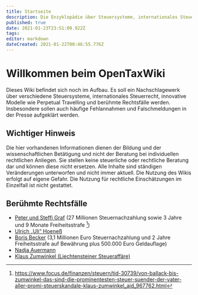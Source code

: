 ```yaml
---
title: Startseite
description: Die Enzyklopädie über Steuersysteme, internationales Steuerrecht und häufige Steuerfragen
published: true
date: 2021-01-23T23:51:09.922Z
tags: 
editor: markdown
dateCreated: 2021-01-22T00:46:55.776Z
---
```


# Willkommen beim OpenTaxWiki
Dieses Wiki befindet sich noch im Aufbau. Es soll ein Nachschlagewerk über verschiedene Steuersysteme, internationales Steuerrecht, innovative Modelle wie Perpetual Travelling und berühmte Rechtsfälle werden. Insbesondere sollen auch häufige Fehlannahmen und Falschmeldungen in der Presse aufgeklärt werden.

## Wichtiger Hinweis
Die hier vorhandenen Informationen dienen der Bildung und der wissenschaftlichen Betätigung und nicht der Beratung bei individuellen rechtlichen Anliegen. Sie stellen keine steuerliche oder rechtliche Beratung dar und können diese nicht ersetzen. Alle Inhalte sind ständigen Veränderungen unterworfen und nicht immer aktuell.
Die Nutzung des Wikis erfolgt auf eigene Gefahr. Die Nutzung für rechtliche Einschätzungen im Einzelfall ist nicht gestattet.

## Berühmte Rechtsfälle
* [Peter und Steffi Graf](/Faelle/Peter_Graf) (27 Millionen Steuernachzahlung sowie 3 Jahre und 9 Monate Freiheitsstrafe [^1]) 
* [Ulrich „Uli“ Hoeneß](/Faelle/Ulrich_Hoeness)
* [Boris Becker](/Faelle/Boris_Becker) (3,1 Millionen Euro Steuernachzahlung und 2 Jahre Freiheitsstrafe auf Bewährung plus 500.000 Euro Geldauflage)
* [Nadja Auermann](/Faelle/Nadja_Auermann)
* [Klaus Zumwinkel (Liechtensteiner Steueraffäre)](/Faelle/Liechtensteiner_Steueraffaere)

[^1]: https://www.focus.de/finanzen/steuern/tid-30739/von-ballack-bis-zumwinkel-das-sind-die-prominentesten-steuer-suender-der-vater-aller-promi-steuerskandale-klaus-zumwinkel_aid_967762.html

